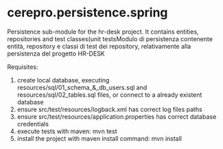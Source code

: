 # cerepro.persistence.spring

Persistence sub-module for the hr-desk project.
It contains entities, repositories and test classes(unit testsModulo di persistenza contenente entità, repository e classi di test dei repository,
relativamente alla persistenza del progetto HR-DESK

Requisites:
1) create local database, executing resources/sql/01_schema_&_db_users.sql and resources/sql/02_tables.sql files, or connect to a already existent database
2) ensure src/test/resources/logback.xml has correct log files paths
3) ensure src/test/resources/application.properties has correct database credentials
2) execute tests with maven: mvn test
4) install the project with maven install command: mvn install

